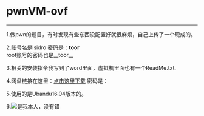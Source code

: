 # pwnVM-ovf
****
1.做pwn的题目，有时发现有些东西没配置好就很麻烦，自己上传了一个现成的。

2.账号名是isidro 密码是：**toor** 
</br>
  root账号的密码也是__toor__

3.相关的安装指令我写到了word里面，虚拟机里面也有一个ReadMe.txt.

4.网盘链接在这里：[点击这里下载]()         密码是：

5.使用的是Ubandu16.04版本的。

6.![是我本人，没有错](/pwnVM-ovf/gugugu.jpg "这是我在网上找的图片，如果侵权了请联系我，我会立马删除！！！")


